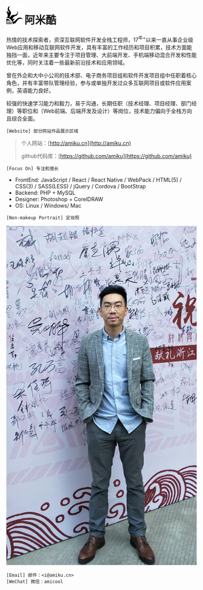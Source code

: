 # ![](./icon-48x48.png)[](#阿米酷)阿米酷

热情的技术探索者，资深互联网软件开发全栈工程师，17<sup>年+</sup>以来一直从事企业级Web应用和移动互联网软件开发，具有丰富的工作经历和项目积累，技术方面能独挡一面，近年来主要专注于项目管理、大前端开发、手机端移动混合开发和性能优化等，同时关注着一些最新前沿技术和应用领域。

曾在外企和大中小公司的技术部、电子商务项目组和软件开发项目组中任职着核心角色，并有丰富带队管理经验，参与或单独开发过众多互联网项目或软件应用案例，英语能力良好。
       
较强的快速学习能力和毅力，易于沟通，长期任职（技术经理、项目经理、部门经理）等职位和（Web前端、后端开发及设计）等岗位，技术能力偏向于全栈方向且综合全面。

```
[Website] 部分网站作品展示区域
```
> 个人网站：[http://amiku.cn](http://amiku.cn)
>
> github代码库：[https://github.com/amiku](https://github.com/amiku)

```
[Focus On] 专注和擅长  
```

*   FrontEnd: JavaScript / React / React Native / WebPack / HTML(5) / CSS(3) / SASS(LESS) / jQuery / Cordova / BootStrap
*   Backend: PHP + MySQL
*   Designer: Photoshop + CorelDRAW
*   OS: Linux / Windows/ Mac

```
[Non-makeup Portrait] 定妆照
```

![](./photo-640x1138.jpg)

```
[Email] 邮件：<i@amiku.cn>
[WeChat] 微信：amicool
```
